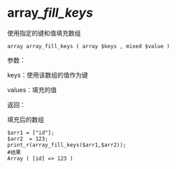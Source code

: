 # array\__fill\_keys_

使用指定的键和值填充数组

```
array array_fill_keys ( array $keys , mixed $value )
```

参数：

keys：使用该数组的值作为键

values：填充的值

返回：

填充后的数组

```
$arr1 = ["id"];
$arr2  = 123;
print_r(array_fill_keys($arr1,$arr2));
#结果
Array ( [id] => 123 )
```



